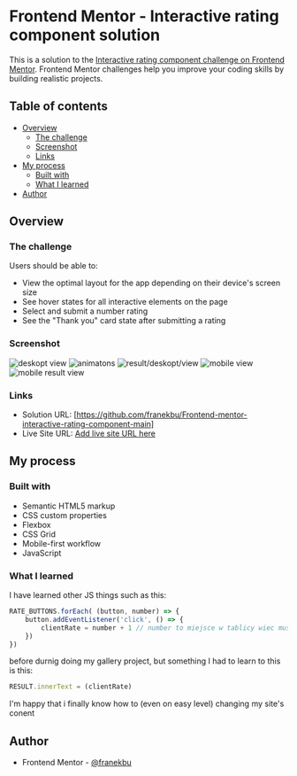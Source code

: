 # Frontend Mentor - Interactive rating component solution

This is a solution to the [Interactive rating component challenge on Frontend Mentor](https://www.frontendmentor.io/challenges/interactive-rating-component-koxpeBUmI). Frontend Mentor challenges help you improve your coding skills by building realistic projects. 

## Table of contents

- [Overview](#overview)
  - [The challenge](#the-challenge)
  - [Screenshot](#screenshot)
  - [Links](#links)
- [My process](#my-process)
  - [Built with](#built-with)
  - [What I learned](#what-i-learned)
- [Author](#author)


## Overview

### The challenge

Users should be able to:

- View the optimal layout for the app depending on their device's screen size
- See hover states for all interactive elements on the page
- Select and submit a number rating
- See the "Thank you" card state after submitting a rating

### Screenshot

![deskopt view](image.png)
![animatons](image-1.png)
![result/deskopt/view](image-2.png)
![mobile view](image-3.png)
![mobile result view](image-4.png)

### Links

- Solution URL: [https://github.com/franekbu/Frontend-mentor-interactive-rating-component-main]
- Live Site URL: [Add live site URL here](https://your-live-site-url.com)

## My process

### Built with

- Semantic HTML5 markup
- CSS custom properties
- Flexbox
- CSS Grid
- Mobile-first workflow
- JavaScript

### What I learned

I have learned other JS things such as this:
```js
RATE_BUTTONS.forEach( (button, number) => {
    button.addEventListener('click', () => {
        clientRate = number + 1 // number to miejsce w tablicy wiec musimy dodac 1 by miec ocenę
    })
})
```
before durnig doing my gallery project,
but something I had to learn to this is this:
```js
RESULT.innerText = (clientRate)
```
I'm happy that i finally know how to (even on easy level) changing my site's conent

## Author

- Frontend Mentor - [@franekbu](https://www.frontendmentor.io/profile/franekbu)

